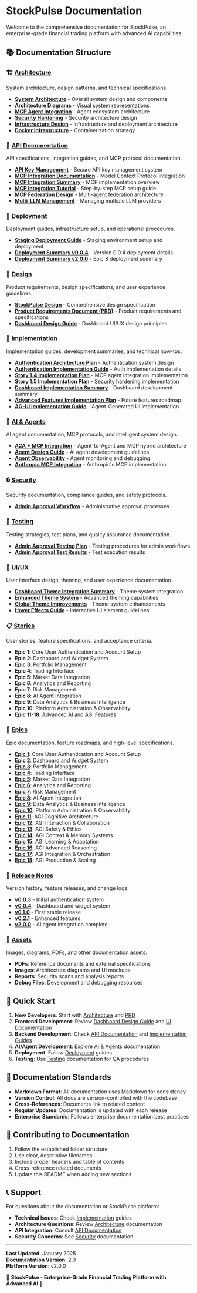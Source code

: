 # StockPulse Documentation

Welcome to the comprehensive documentation for StockPulse, an enterprise-grade financial trading platform with advanced AI capabilities.

## 📚 Documentation Structure

### 🏗️ [Architecture](./architecture/)
System architecture, design patterns, and technical specifications.

- **[System Architecture](./architecture/architecture.md)** - Overall system design and components
- **[Architecture Diagrams](./architecture/architecture-diagrams.md)** - Visual system representations
- **[MCP Agent Integration](./architecture/architecture-story-1.4-mcp-agent-integration.md)** - Agent ecosystem architecture
- **[Security Hardening](./architecture/architecture-story-1.5-security-hardening.md)** - Security architecture design
- **[Infrastructure Design](./architecture/infrastructure_design.md)** - Infrastructure and deployment architecture
- **[Docker Infrastructure](./architecture/docker-infrastructure.md)** - Containerization strategy

### 🔌 [API Documentation](./api/)
API specifications, integration guides, and MCP protocol documentation.

- **[API Key Management](./api/api-key-management.md)** - Secure API key management system
- **[MCP Integration Documentation](./api/mcp-integration-documentation.md)** - Model Context Protocol integration
- **[MCP Integration Summary](./api/mcp-integration-summary.md)** - MCP implementation overview
- **[MCP Integration Tutorial](./api/mcp-integration-tutorial.md)** - Step-by-step MCP setup guide
- **[MCP Federation Design](./api/mcp-federation-design.md)** - Multi-agent federation architecture
- **[Multi-LLM Management](./api/multi-llm-management.md)** - Managing multiple LLM providers

### 🚀 [Deployment](./deployment/)
Deployment guides, infrastructure setup, and operational procedures.

- **[Staging Deployment Guide](./deployment/staging-deployment-guide.md)** - Staging environment setup and deployment
- **[Deployment Summary v0.0.4](./deployment/DEPLOYMENT_SUMMARY_v0.0.4.md)** - Version 0.0.4 deployment details
- **[Deployment Summary v2.0.0](./deployment/DEPLOYMENT_SUMMARY_v2.0.0_Epic8.md)** - Epic 8 deployment summary

### 🎨 [Design](./design/)
Product requirements, design specifications, and user experience guidelines.

- **[StockPulse Design](./design/StockPulse_Design.md)** - Comprehensive design specification
- **[Product Requirements Document (PRD)](./design/PRD.md)** - Product requirements and specifications
- **[Dashboard Design Guide](./design/dashboard-design-guide.md)** - Dashboard UI/UX design principles

### 🔧 [Implementation](./implementation/)
Implementation guides, development summaries, and technical how-tos.

- **[Authentication Architecture Plan](./implementation/authentication-architecture-plan.md)** - Authentication system design
- **[Authentication Implementation Guide](./implementation/authentication-implementation-guide.md)** - Auth implementation details
- **[Story 1.4 Implementation Plan](./implementation/story-1.4-implementation-plan.md)** - MCP agent integration implementation
- **[Story 1.5 Implementation Plan](./implementation/story-1.5-implementation-plan.md)** - Security hardening implementation
- **[Dashboard Implementation Summary](./implementation/dashboard-implementation-summary.md)** - Dashboard development summary
- **[Advanced Features Implementation Plan](./implementation/advanced-features-implementation-plan.md)** - Future features roadmap
- **[AG-UI Implementation Guide](./implementation/ag-ui-implementation-guide.md)** - Agent-Generated UI implementation

### 🤖 [AI & Agents](./ai/)
AI agent documentation, MCP protocols, and intelligent system design.

- **[A2A + MCP Integration](./ai/a2a-mcp-integration.md)** - Agent-to-Agent and MCP hybrid architecture
- **[Agent Design Guide](./ai/agent-design-guide.md)** - AI agent development guidelines
- **[Agent Observability](./ai/agent-observability.md)** - Agent monitoring and debugging
- **[Anthropic MCP Integration](./ai/anthropic-mcp-integration.md)** - Anthropic's MCP implementation

### 🔒 [Security](./security/)
Security documentation, compliance guides, and safety protocols.

- **[Admin Approval Workflow](./security/admin-approval-workflow.md)** - Administrative approval processes

### 🧪 [Testing](./testing/)
Testing strategies, test plans, and quality assurance documentation.

- **[Admin Approval Testing Plan](./testing/admin-approval-testing-plan.md)** - Testing procedures for admin workflows
- **[Admin Approval Test Results](./testing/admin-approval-test-results.md)** - Test execution results

### 🎨 [UI/UX](./ui/)
User interface design, theming, and user experience documentation.

- **[Dashboard Theme Integration Summary](./ui/dashboard-theme-integration-summary.md)** - Theme system integration
- **[Enhanced Theme System](./ui/enhanced-theme-system.md)** - Advanced theming capabilities
- **[Global Theme Improvements](./ui/global-theme-improvements.md)** - Theme system enhancements
- **[Hover Effects Guide](./ui/hover-effects-guide.md)** - Interactive UI element guidelines

### 📋 [Stories](./stories/)
User stories, feature specifications, and acceptance criteria.

- **Epic 1**: Core User Authentication and Account Setup
- **Epic 2**: Dashboard and Widget System
- **Epic 3**: Portfolio Management
- **Epic 4**: Trading Interface
- **Epic 5**: Market Data Integration
- **Epic 6**: Analytics and Reporting
- **Epic 7**: Risk Management
- **Epic 8**: AI Agent Integration
- **Epic 9**: Data Analytics & Business Intelligence
- **Epic 10**: Platform Administration & Observability
- **Epic 11-18**: Advanced AI and AGI Features

### 📖 [Epics](./epics/)
Epic documentation, feature roadmaps, and high-level specifications.

- **[Epic 1](./epics/epic-1.md)**: Core User Authentication and Account Setup
- **[Epic 2](./epics/epic-2.md)**: Dashboard and Widget System
- **[Epic 3](./epics/epic-3.md)**: Portfolio Management
- **[Epic 4](./epics/epic-4.md)**: Trading Interface
- **[Epic 5](./epics/epic-5.md)**: Market Data Integration
- **[Epic 6](./epics/epic-6.md)**: Analytics and Reporting
- **[Epic 7](./epics/epic-7.md)**: Risk Management
- **[Epic 8](./epics/epic-8.md)**: AI Agent Integration
- **[Epic 9](./epics/epic-9.md)**: Data Analytics & Business Intelligence
- **[Epic 10](./epics/epic-10.md)**: Platform Administration & Observability
- **[Epic 11](./epics/epic-11.md)**: AGI Cognitive Architecture
- **[Epic 12](./epics/epic-12.md)**: AGI Interaction & Collaboration
- **[Epic 13](./epics/epic-13.md)**: AGI Safety & Ethics
- **[Epic 14](./epics/epic-14.md)**: AGI Context & Memory Systems
- **[Epic 15](./epics/epic-15.md)**: AGI Learning & Adaptation
- **[Epic 16](./epics/epic-16.md)**: AGI Advanced Reasoning
- **[Epic 17](./epics/epic-17.md)**: AGI Integration & Orchestration
- **[Epic 18](./epics/epic-18.md)**: AGI Production & Scaling

### 📰 [Release Notes](./release_notes/)
Version history, feature releases, and change logs.

- **[v0.0.3](./release_notes/RELEASE_NOTES_v0.0.3.md)** - Initial authentication system
- **[v0.0.4](./release_notes/RELEASE_NOTES_v0.0.4.md)** - Dashboard and widget system
- **[v0.1.0](./release_notes/v0.1.0.md)** - First stable release
- **[v0.2.1](./release_notes/v0.2.1.md)** - Enhanced features
- **[v2.0.0](./release_notes/v2.0.0_Epic8_Complete.md)** - AI agent integration complete

### 📁 [Assets](./assets/)
Images, diagrams, PDFs, and other documentation assets.

- **PDFs**: Reference documents and external specifications
- **Images**: Architecture diagrams and UI mockups
- **Reports**: Security scans and analysis reports
- **Debug Files**: Development and debugging resources

## 🚀 Quick Start

1. **New Developers**: Start with [Architecture](./architecture/architecture.md) and [PRD](./design/PRD.md)
2. **Frontend Development**: Review [Dashboard Design Guide](./design/dashboard-design-guide.md) and [UI Documentation](./ui/)
3. **Backend Development**: Check [API Documentation](./api/) and [Implementation Guides](./implementation/)
4. **AI/Agent Development**: Explore [AI & Agents](./ai/) documentation
5. **Deployment**: Follow [Deployment](./deployment/) guides
6. **Testing**: Use [Testing](./testing/) documentation for QA procedures

## 📖 Documentation Standards

- **Markdown Format**: All documentation uses Markdown for consistency
- **Version Control**: All docs are version-controlled with the codebase
- **Cross-References**: Documents link to related content
- **Regular Updates**: Documentation is updated with each release
- **Enterprise Standards**: Follows enterprise documentation best practices

## 🔄 Contributing to Documentation

1. Follow the established folder structure
2. Use clear, descriptive filenames
3. Include proper headers and table of contents
4. Cross-reference related documents
5. Update this README when adding new sections

## 📞 Support

For questions about the documentation or StockPulse platform:

- **Technical Issues**: Check [Implementation](./implementation/) guides
- **Architecture Questions**: Review [Architecture](./architecture/) documentation
- **API Integration**: Consult [API Documentation](./api/)
- **Security Concerns**: See [Security](./security/) documentation

---

**Last Updated**: January 2025  
**Documentation Version**: 2.0  
**Platform Version**: v2.0.0

🚀 **StockPulse - Enterprise-Grade Financial Trading Platform with Advanced AI** 🚀 